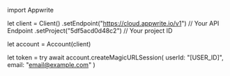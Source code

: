 import Appwrite

let client = Client()
    .setEndpoint("https://cloud.appwrite.io/v1") // Your API Endpoint
    .setProject("5df5acd0d48c2") // Your project ID

let account = Account(client)

let token = try await account.createMagicURLSession(
    userId: &quot;[USER_ID]&quot;,
    email: &quot;email@example.com&quot;
)


